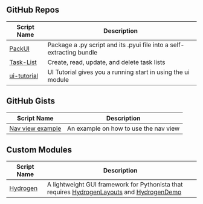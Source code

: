 GitHub Repos
------------

| Script Name        | Description   | 
| -------------      | ------------- |
| [PackUI]           | Package a .py script and its .pyui file into a self-extracting bundle |
| [Task-List][]      | Create, read, update, and delete task lists |
| [ui-tutorial]      | UI Tutorial gives you a running start in using the ui module |

GitHub Gists
------------
| Script Name        | Description   | 
| -------------      | ------------- | 
| [Nav view example][]     | An example on how to use the nav view |


Custom Modules
------------

| Script Name        | Description   | 
| -------------      | ------------- | 
| [Hydrogen][]      | A lightweight GUI framework for Pythonista that requires [HydrogenLayouts][] and [HydrogenDemo][]|


[PackUI]: https://github.com/dgelessus/pythonista-scripts/blob/master/PackUI.py
[Task-List]: https://github.com/robinsiebler/Task-List
[ui-tutorial]: https://github.com/humberry/ui-tutorial
[Nav view example]: https://gist.github.com/tjferry14/9ea8bfc0c8d089cdb530
[Hydrogen]: https://gist.github.com/BashedCrab/5924965
[HydrogenLayouts]: https://gist.github.com/BashedCrab/6103019
[HydrogenDemo]: https://gist.github.com/BashedCrab/5953776
